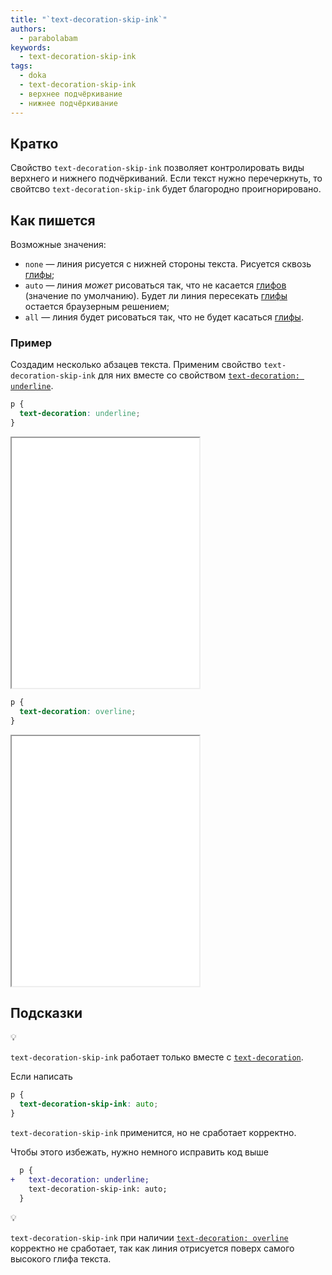 ```yaml
---
title: "`text-decoration-skip-ink`"
authors:
  - parabolabam
keywords:
  - text-decoration-skip-ink
tags:
  - doka
  - text-decoration-skip-ink
  - верхнее подчёркивание
  - нижнее подчёркивание
---
```


## Кратко

Свойство `text-decoration-skip-ink` позволяет контролировать виды верхнего и нижнего подчёркиваний. Если текст нужно перечеркнуть, то свойтсво `text-decoration-skip-ink` будет благородно проигнорировано.

## Как пишется

Возможные значения:

- `none` — линия рисуется с нижней стороны текста. Рисуется сквозь [глифы](https://ru.wikipedia.org/wiki/%D0%93%D0%BB%D0%B8%D1%84);
- `auto` — линия _может_ рисоваться так, что не касается [глифов](https://ru.wikipedia.org/wiki/%D0%93%D0%BB%D0%B8%D1%84) (значение по умолчанию). Будет ли линия пересекать [глифы](https://ru.wikipedia.org/wiki/%D0%93%D0%BB%D0%B8%D1%84) остается браузерным решением;
- `all` — линия будет рисоваться так, что не будет касаться [глифы](https://ru.wikipedia.org/wiki/%D0%93%D0%BB%D0%B8%D1%84).

### Пример

Создадим несколько абзацев текста. Применим свойство `text-decoration-skip-ink` для них вместе со свойством [`text-decoration: underline`](/css/text-decoration/).

```css
p {
  text-decoration: underline;
}
```

<iframe title="Примеры свойства `text-decoration-skip-ink` с нижним подчёркиванием" src="demos/text-decoration-skip-ink-underline/" height="400"></iframe>

```css
p {
  text-decoration: overline;
}
```

<iframe title="Примеры свойства `text-decoration-skip-ink` с верхним подчёркиванием" src="demos/text-decoration-skip-ink-overline/" height="400"></iframe>

## Подсказки

💡

`text-decoration-skip-ink` работает только вместе с [`text-decoration`](/css/text-decoration/).

Если написать

```css
p {
  text-decoration-skip-ink: auto;
}
```

`text-decoration-skip-ink` применится, но не сработает корректно.

Чтобы этого избежать, нужно немного исправить код выше

```diff
  p {
+   text-decoration: underline;
    text-decoration-skip-ink: auto;
  }
```

💡

`text-decoration-skip-ink` при наличии [`text-decoration: overline`](/css/text-decoration/) корректно не сработает, так как линия отрисуется поверх самого высокого глифа текста.
